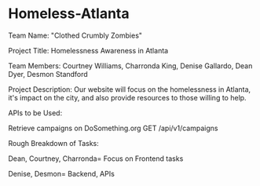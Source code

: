 # Homeless-Atlanta


Team Name: "Clothed Crumbly Zombies"

Project Title: Homelessness Awareness in Atlanta

Team Members: Courtney Williams, Charronda King, Denise Gallardo, Dean Dyer, Desmon Standford


Project Description: Our website will focus on the homelessness in Atlanta, it's impact on the city, and also provide resources to those willing to help.

APIs to be Used: 

Retrieve campaigns on DoSomething.org
  GET /api/v1/campaigns



Rough Breakdown of Tasks: 


Dean, Courtney, Charronda= Focus on Frontend tasks

Denise, Desmon= Backend, APIs
